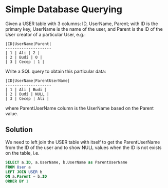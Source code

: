 # Simple Database Querying

Given a USER table with 3 columns: ID, UserName, Parent; with ID is the primary key, UserName is the name of the user, and Parent is the ID of the User creator of a particular User, e.g.:

```
|ID|UserName|Parent|
--------------------
| 1 | Ali | 2 |
| 2 | Budi | 0 |
| 3 | Cecep | 1 |
```

Write a SQL query to obtain this particular data:

```
|ID|UserName|ParentUserName|
--------------------
| 1 | Ali | Budi |
| 2 | Budi | NULL |
| 3 | Cecep | Ali |
```

where ParentUserName column is the UserName based on the Parent value.

## Solution

We need to left join the USER table with itself to get the ParentUserName from the ID of the user and to show NULL values when the ID is not exists on the table, i.e.

```sql
SELECT a.ID, a.UserName, b.UserName as ParentUserName
FROM User a
LEFT JOIN USER b
ON a.Parent = b.ID
ORDER BY 1
```

